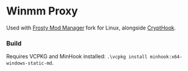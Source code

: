 # Winmm Proxy
Used with [Frosty Mod Manager](https://github.com/maniman303/FrostyToolsuite) fork for Linux, alongside [CryptHook](https://github.com/maniman303/CryptHook).

### Build
Requires VCPKG and MinHook installed: `.\vcpkg install minhook:x64-windows-static-md`.
